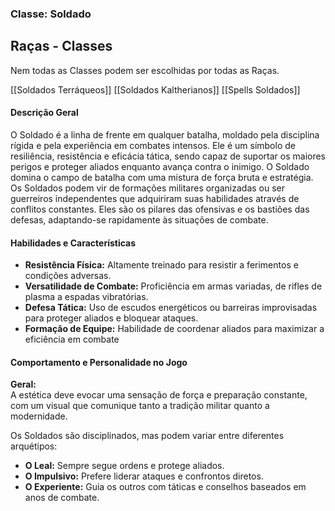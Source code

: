 ### **Classe: Soldado**

## Raças - Classes

Nem todas as Classes podem ser escolhidas por todas as Raças.

[[Soldados Terráqueos]]
[[Soldados Kaltherianos]]
[[Spells Soldados]]
#### **Descrição Geral**

O Soldado é a linha de frente em qualquer batalha, moldado pela disciplina rígida e pela experiência em combates intensos. Ele é um símbolo de resiliência, resistência e eficácia tática, sendo capaz de suportar os maiores perigos e proteger aliados enquanto avança contra o inimigo. O Soldado domina o campo de batalha com uma mistura de força bruta e estratégia.
Os Soldados podem vir de formações militares organizadas ou ser guerreiros independentes que adquiriram suas habilidades através de conflitos constantes. Eles são os pilares das ofensivas e os bastiões das defesas, adaptando-se rapidamente às situações de combate.

#### **Habilidades e Características**

- **Resistência Física:** Altamente treinado para resistir a ferimentos e condições adversas.
- **Versatilidade de Combate:** Proficiência em armas variadas, de rifles de plasma a espadas vibratórias.
- **Defesa Tática:** Uso de escudos energéticos ou barreiras improvisadas para proteger aliados e bloquear ataques.
- **Formação de Equipe:** Habilidade de coordenar aliados para maximizar a eficiência em combate

#### **Comportamento e Personalidade no Jogo**

**Geral:**  
A estética deve evocar uma sensação de força e preparação constante, com um visual que comunique tanto a tradição militar quanto a modernidade.

Os Soldados são disciplinados, mas podem variar entre diferentes arquétipos:

- **O Leal:** Sempre segue ordens e protege aliados.
- **O Impulsivo:** Prefere liderar ataques e confrontos diretos.
- **O Experiente:** Guia os outros com táticas e conselhos baseados em anos de combate.
